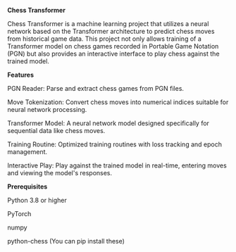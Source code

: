 **Chess Transformer**

Chess Transformer is a machine learning project that utilizes a neural network based on the Transformer architecture to predict chess moves from historical game data. This project not only allows training of a Transformer model on chess games recorded in Portable Game Notation (PGN) but also provides an interactive interface to play chess against the trained model.

**Features**

PGN Reader: Parse and extract chess games from PGN files.

Move Tokenization: Convert chess moves into numerical indices suitable for neural network processing.

Transformer Model: A neural network model designed specifically for sequential data like chess moves.

Training Routine: Optimized training routines with loss tracking and epoch management.

Interactive Play: Play against the trained model in real-time, entering moves and viewing the model's responses.

**Prerequisites**

Python 3.8 or higher

PyTorch

numpy

python-chess (You can pip install these)

